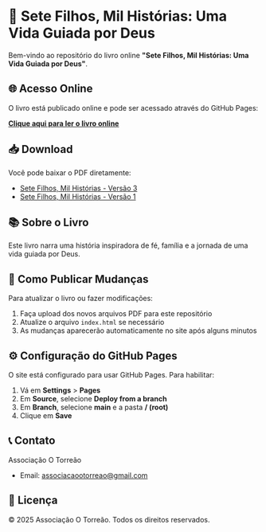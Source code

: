 # 📖 Sete Filhos, Mil Histórias: Uma Vida Guiada por Deus

Bem-vindo ao repositório do livro online **"Sete Filhos, Mil Histórias: Uma Vida Guiada por Deus"**.

## 🌐 Acesso Online

O livro está publicado online e pode ser acessado através do GitHub Pages:

**[Clique aqui para ler o livro online](https://associacaootorreao-svg.github.io/LivroOnline/)**

## 📥 Download

Você pode baixar o PDF diretamente:

- [Sete Filhos, Mil Histórias - Versão 3](Sete%20Filhos,%20Mil%20Histórias_%20Uma%20Vida%20Guiada%20por%20Deus%20-%20BR%20(1)%20(1)%20(3).pdf)
- [Sete Filhos, Mil Histórias - Versão 1](Sete%20Filhos,%20Mil%20Histórias_%20Uma%20Vida%20Guiada%20por%20Deus%20-%20BR%20(1)%20(1).pdf)

## 📚 Sobre o Livro

Este livro narra uma história inspiradora de fé, família e a jornada de uma vida guiada por Deus.

## 🚀 Como Publicar Mudanças

Para atualizar o livro ou fazer modificações:

1. Faça upload dos novos arquivos PDF para este repositório
2. Atualize o arquivo `index.html` se necessário
3. As mudanças aparecerão automaticamente no site após alguns minutos

## ⚙️ Configuração do GitHub Pages

O site está configurado para usar GitHub Pages. Para habilitar:

1. Vá em **Settings** > **Pages**
2. Em **Source**, selecione **Deploy from a branch**
3. Em **Branch**, selecione **main** e a pasta **/ (root)**
4. Clique em **Save**

## 📞 Contato

Associação O Torreão
- Email: associacaootorreao@gmail.com

## 📄 Licença

© 2025 Associação O Torreão. Todos os direitos reservados.
